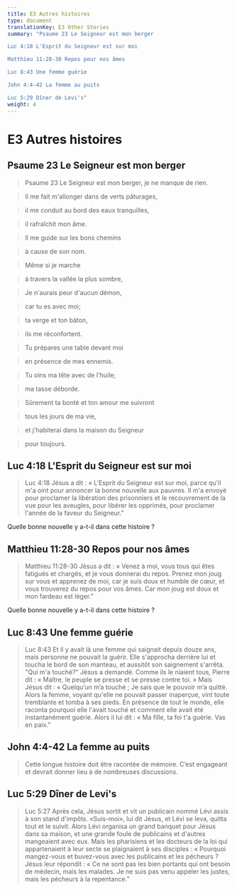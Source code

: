 ```yaml
---
title: E3 Autres histoires
type: document
translationKey: E3 Other Stories
summary: "Psaume 23 Le Seigneur est mon berger	

Luc 4:18 L'Esprit du Seigneur est sur moi	

Matthieu 11:28-30 Repos pour nos âmes	

Luc 8:43 Une femme guérie	

John 4:4-42 La femme au puits	

Luc 5:29 Dîner de Levi's"
weight: 4
---
```

# E3 Autres histoires

## Psaume 23 Le Seigneur est mon berger

>   Psaume 23 Le Seigneur est mon berger, je ne manque de rien.

>   Il me fait m'allonger dans de verts pâturages,

>   il me conduit au bord des eaux tranquilles,

>   il rafraîchit mon âme.

>   Il me guide sur les bons chemins

>   à cause de son nom.

>   Même si je marche

>   à travers la vallée la plus sombre,

>   Je n'aurais peur d'aucun démon,

>   car tu es avec moi;

>   ta verge et ton bâton,

>   ils me réconfortent.

>   Tu prépares une table devant moi

>   en présence de mes ennemis.

>   Tu oins ma tête avec de l'huile;

>   ma tasse déborde.

>   Sûrement ta bonté et ton amour me suivront

>   tous les jours de ma vie,

>   et j'habiterai dans la maison du Seigneur

>   pour toujours.

## Luc 4:18 L'Esprit du Seigneur est sur moi

>   Luc 4:18 Jésus a dit : « L'Esprit du Seigneur est sur moi, parce qu'il m'a oint pour annoncer la bonne nouvelle aux pauvres. Il m'a envoyé pour proclamer la libération des prisonniers et le recouvrement de la vue pour les aveugles, pour libérer les opprimés, pour proclamer l'année de la faveur du Seigneur.”

Quelle bonne nouvelle y a-t-il dans cette histoire ?

## Matthieu 11:28-30 Repos pour nos âmes

>   Matthieu 11:28-30 Jésus a dit : « Venez à moi, vous tous qui êtes fatigués et chargés, et je vous donnerai du repos. Prenez mon joug sur vous et apprenez de moi, car je suis doux et humble de cœur, et vous trouverez du repos pour vos âmes. Car mon joug est doux et mon fardeau est léger.”

Quelle bonne nouvelle y a-t-il dans cette histoire ?

## Luc 8:43 Une femme guérie

>   Luc 8:43 Et il y avait là une femme qui saignait depuis douze ans, mais personne ne pouvait la guérir. Elle s'approcha derrière lui et toucha le bord de son manteau, et aussitôt son saignement s'arrêta. "Qui m'a touché?" Jésus a demandé. Comme ils le niaient tous, Pierre dit : « Maître, le peuple se presse et se presse contre toi. » Mais Jésus dit : « Quelqu’un m’a touché ; Je sais que le pouvoir m’a quitté. Alors la femme, voyant qu'elle ne pouvait passer inaperçue, vint toute tremblante et tomba à ses pieds. En présence de tout le monde, elle raconta pourquoi elle l'avait touché et comment elle avait été instantanément guérie. Alors il lui dit : « Ma fille, ta foi t'a guérie. Vas en paix.”

## John 4:4-42 La femme au puits

>   Cette longue histoire doit être racontée de mémoire. C’est engageant et devrait donner lieu à de nombreuses discussions.

## Luc 5:29 Dîner de Levi's

>   Luc 5:27 Après cela, Jésus sortit et vit un publicain nommé Lévi assis à son stand d'impôts. «Suis-moi», lui dit Jésus, et Lévi se leva, quitta tout et le suivit. Alors Lévi organisa un grand banquet pour Jésus dans sa maison, et une grande foule de publicains et d'autres mangeaient avec eux. Mais les pharisiens et les docteurs de la loi qui appartenaient à leur secte se plaignaient à ses disciples : « Pourquoi mangez-vous et buvez-vous avec les publicains et les pécheurs ? Jésus leur répondit : « Ce ne sont pas les bien portants qui ont besoin de médecin, mais les malades. Je ne suis pas venu appeler les justes, mais les pécheurs à la repentance.”

